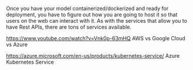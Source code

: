 Once you have your model containerized/dockerized and ready for deployment, you have to figure out how you are going to host it so that users on the web can interact with it. As with the services that allow you to have Rest APIs, there are tons of services available.

https://www.youtube.com/watch?v=Vnk0p-63mHQ
AWS vs Google Cloud vs Azure

https://azure.microsoft.com/en-us/products/kubernetes-service/
Azure Kubernetes Service

